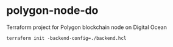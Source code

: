# polygon-node-do
Terraform project for Polygon blockchain node on Digital Ocean

`terraform init -backend-config=./backend.hcl`